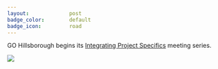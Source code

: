 ```yaml
---
layout:				post
badge_color:		default
badge_icon:			road
---
```


GO Hillsborough begins its [Integrating Project Specifics](http://gohillsborough.org/project-specifics/) meeting series.

<img src="{{ site.baseurl }}/images/gohills-logo.jpg" class="img-responsive center-block">